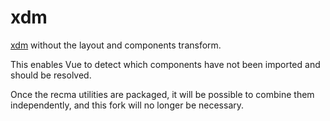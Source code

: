 # xdm

[xdm](https://github.com/wooorm/xdm) without the layout and components transform.

This enables Vue to detect which components have not been imported and should be
resolved.

Once the recma utilities are packaged, it will be possible to combine them
independently, and this fork will no longer be necessary.
